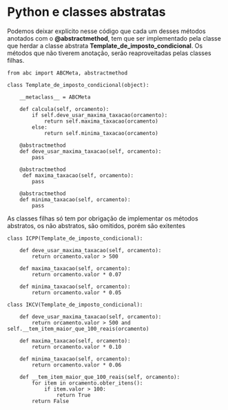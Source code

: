# Python e classes abstratas
Podemos deixar explícito nesse código que cada um desses métodos anotados com o **@abstractmethod**, tem que ser implementado pela classe que herdar a classe abstrata **Template_de_imposto_condicional**. Os métodos que não tiverem anotação, serão reaproveitadas pelas classes filhas.

```
from abc import ABCMeta, abstractmethod

class Template_de_imposto_condicional(object):

    __metaclass__ = ABCMeta

    def calcula(self, orcamento):
        if self.deve_usar_maxima_taxacao(orcamento):
            return self.maxima_taxacao(orcamento)
        else:
            return self.minima_taxacao(orcamento)

    @abstractmethod
    def deve_usar_maxima_taxacao(self, orcamento): 
        pass

    @abstractmethod
     def maxima_taxacao(self, orcamento): 
        pass

    @abstractmethod
    def minima_taxacao(self, orcamento): 
        pass

```

As classes filhas só tem por obrigação de implementar os métodos abstratos, os não abstratos, são omitidos, porém são exitentes

```
class ICPP(Template_de_imposto_condicional):

    def deve_usar_maxima_taxacao(self, orcamento):
        return orcamento.valor > 500

    def maxima_taxacao(self, orcamento):
        return orcamento.valor * 0.07

    def minima_taxacao(self, orcamento):
        return orcamento.valor * 0.05

class IKCV(Template_de_imposto_condicional):

    def deve_usar_maxima_taxacao(self, orcamento):
        return orcamento.valor > 500 and self.__tem_item_maior_que_100_reais(orcamento)

    def maxima_taxacao(self, orcamento):
        return orcamento.valor * 0.10

    def minima_taxacao(self, orcamento):
        return orcamento.valor * 0.06

    def __tem_item_maior_que_100_reais(self, orcamento):
        for item in orcamento.obter_itens():
            if item.valor > 100:
                return True
        return False
```

